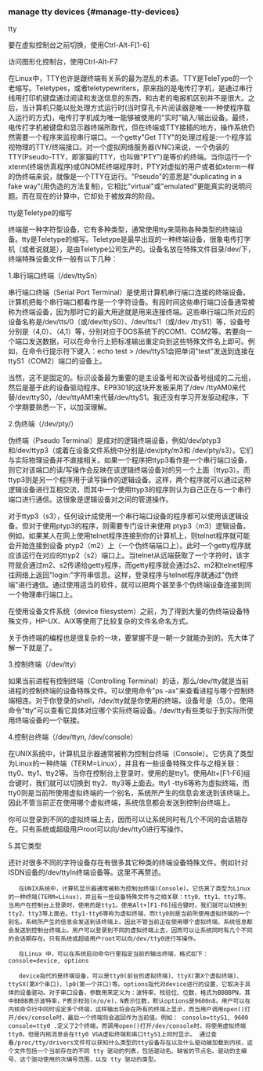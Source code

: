 ### manage tty devices {#manage-tty-devices}

tty

要在虚拟控制台之前切换，使用Ctrl-Alt-F[1-6]

访问图形化控制台，使用Ctrl-Alt-F7

在Linux中，TTY也许是跟终端有关系的最为混乱的术语。TTY是TeleType的一个老缩写。Teletypes，或者teletypewriters，原来指的是电传打字机，是通过串行线用打印机键盘通过阅读和发送信息的东西，和古老的电报机区别并不是很大。之后，当计算机只能以批处理方式运行时(当时穿孔卡片阅读器是唯一一种使程序载入运行的方式)，电传打字机成为唯一能够被使用的&quot;实时&quot;输入/输出设备。最终，电传打字机被键盘和显示器终端所取代，但在终端或TTY接插的地方，操作系统仍然需要一个程序来监视串行端口。一个getty&quot;Get TTY&quot;的处理过程是:一个程序监视物理的TTY/终端接口。对一个虚拟网络服务器(VNC)来说，一个伪装的TTY(Pseudo-TTY，即家猫的TTY，也叫做&quot;PTY&quot;)是等价的终端。当你运行一个xterm(终端仿真程序)或GNOME终端程序时，PTY对虚拟的用户或者如xterm一样的伪终端来说，就像是一个TTY在运行。&quot;Pseudo&quot;的意思是&quot;duplicating in a fake way&quot;(用伪造的方法复制)，它相比&quot;virtual&quot;或&quot;emulated&quot;更能真实的说明问题。而在现在的计算中，它却处于被放弃的阶段。

tty是Teletype的缩写

   终端是一种字符型设备，它有多种类型，通常使用tty来简称各种类型的终端设备。tty是Teletype的缩写。Teletype是最早出现的一种终端设备，很象电传打字机（或者说就是），是由Teletype公司生产的。设备名放在特殊文件目录/dev/下，终端特殊设备文件一般有以下几种：

1.串行端口终端（/dev/ttySn）

   串行端口终端（Serial Port Terminal）是使用计算机串行端口连接的终端设备。计算机把每个串行端口都看作是一个字符设备。有段时间这些串行端口设备通常被称为终端设备，因为那时它的最大用途就是用来连接终端。这些串行端口所对应的设备名称是/dev/tts/0（或/dev/ttyS0）、/dev/tts/1（或/dev /ttyS1）等，设备号分别是（4,0）、（4,1）等，分别对应于DOS系统下的COM1、COM2等。若要向一个端口发送数据，可以在命令行上把标准输出重定向到这些特殊文件名上即可。例如，在命令行提示符下键入：echo test &gt; /dev/ttyS1会把单词&quot;test&quot;发送到连接在ttyS1（COM2）端口的设备上。

  当然，这不是固定的。标识设备最为重要的是主设备号和次设备号组成的二元组，然后是基于此的设备驱动程序。EP9301的这块开发板采用了/dev /ttyAM0来代替/dev/ttyS0，/dev/ttyAM1来代替/dev/ttyS1。我还没有学习开发驱动程序，下个学期要熟悉一下，以加深理解。

2.伪终端（/dev/pty/）

   伪终端（Pseudo Terminal）是成对的逻辑终端设备，例如/dev/ptyp3和/dev/ttyp3（或着在设备文件系统中分别是/dev/pty/m3和 /dev/pty/s3）。它们与实际物理设备并不直接相关。如果一个程序把ttyp3看作是一个串行端口设备，则它对该端口的读/写操作会反映在该逻辑终端设备对的另一个上面（ttyp3）。而ttyp3则是另一个程序用于读写操作的逻辑设备。这样，两个程序就可以通过这种逻辑设备进行互相交流，而其中一个使用ttyp3的程序则认为自己正在与一个串行端口进行通信。这很象是逻辑设备对之间的管道操作。

   对于ttyp3（s3），任何设计成使用一个串行端口设备的程序都可以使用该逻辑设备。但对于使用ptyp3的程序，则需要专门设计来使用 ptyp3（m3）逻辑设备。例如，如果某人在网上使用telnet程序连接到你的计算机上，则telnet程序就可能会开始连接到设备 ptyp2（m2）上（一个伪终端端口上）。此时一个getty程序就应该运行在对应的ttyp2（s2）端口上。当telnet从远端获取了一个字符时，该字符就会通过m2、s2传递给getty程序，而getty程序就会通过s2、m2和telnet程序往网络上返回&quot;login:&quot;字符串信息。这样，登录程序与telnet程序就通过&quot;伪终端&quot;进行通信。通过使用适当的软件，就可以把两个甚至多个伪终端设备连接到同一个物理串行端口上。

   在使用设备文件系统（device filesystem）之前，为了得到大量的伪终端设备特殊文件，HP-UX、AIX等使用了比较复杂的文件名命名方式。

   关于伪终端的编程也是很复杂的一块，要掌握不是一朝一夕就能办到的。先大体了解一下就是了。

3.控制终端（/dev/tty）

   如果当前进程有控制终端（Controlling Terminal）的话，那么/dev/tty就是当前进程的控制终端的设备特殊文件。可以使用命令&quot;ps -ax&quot;来查看进程与哪个控制终端相连。对于你登录的shell，/dev/tty就是你使用的终端，设备号是（5,0）。使用命令&quot;tty&quot;可以查看它具体对应哪个实际终端设备。/dev/tty有些类似于到实际所使用终端设备的一个联接。

4.控制台终端（/dev/ttyn, /dev/console）

   在UNIX系统中，计算机显示器通常被称为控制台终端（Console）。它仿真了类型为Linux的一种终端（TERM=Linux），并且有一些设备特殊文件与之相关联：tty0、tty1、tty2等。当你在控制台上登录时，使用的是tty1。使用Alt+[F1-F6]组合键时，我们就可以切换到 tty2、tty3等上面去。tty1 -tty6等称为虚拟终端，而tty0则是当前所使用虚拟终端的一个别名，系统所产生的信息会发送到该终端上。因此不管当前正在使用哪个虚拟终端，系统信息都会发送到控制台终端上。

   你可以登录到不同的虚拟终端上去，因而可以让系统同时有几个不同的会话期存在。只有系统或超级用户root可以向/dev/tty0进行写操作。

5.其它类型

   还针对很多不同的字符设备存在有很多其它种类的终端设备特殊文件。例如针对ISDN设备的/dev/ttyIn终端设备等。这里不再赘述。

       在UNIX系统中，计算机显示器通常被称为控制台终端(Console)。它仿真了类型为Linux的一种终端(TERM=Linux)，并且有一些设备特殊文件与之相关联：tty0、tty1、tty2等。当用户在控制台上登录时，使用的是tty1。使用Alt+[F1-F6]组合键时，我们就可以切换到tty2、tty3等上面去。tty1-tty6等称为虚拟终端，而tty0则是当前所使用虚拟终端的一个别名，系统所产生的信息会发送到该终端上。因此不管当前正在使用哪个虚拟终端，系统信息都会发送到控制台终端上。用户可以登录到不同的虚拟终端上去，因而可以让系统同时有几个不同的会话期存在。只有系统或超级用户root可以向/dev/tty0进行写操作。

       在Linux 中，可以在系统启动命令行里指定当前的输出终端，格式如下：  console=device, options

       device指代的是终端设备，可以是tty0(前台的虚拟终端)、ttyX(第X个虚拟终端)、ttySX(第X个串口)、lp0(第一个并口)等。options指代对device进行的设置，它取决于具体的设备驱动。对于串口设备，参数用来定义为：波特率、校验位、位数，格式为BBBBPN，其中BBBB表示波特率，P表示校验(n/o/e)，N表示位数，默认options是9600n8。用户可以在内核命令行中同时设定多个终端，这样输出将会在所有的终端上显示，而当用户调用open()打开/dev/console时，最后一个终端将会返回作为当前值。例如： console=ttyS1, 9600 console=tty0 .定义了2个终端，而调用open()打开/dev/console时，将使用虚拟终端tty0。但是内核消息会在tty0 VGA虚拟终端和串口ttyS1上同时显示。 通过查看/proc/tty/drivers文件可以获知什么类型的tty设备存在以及什么驱动被加载到内核，这个文件包括一个当前存在的不同 tty 驱动的列表，包括驱动名、缺省的节点名、驱动的主编号、这个驱动使用的次编号范围，以及 tty 驱动的类型。